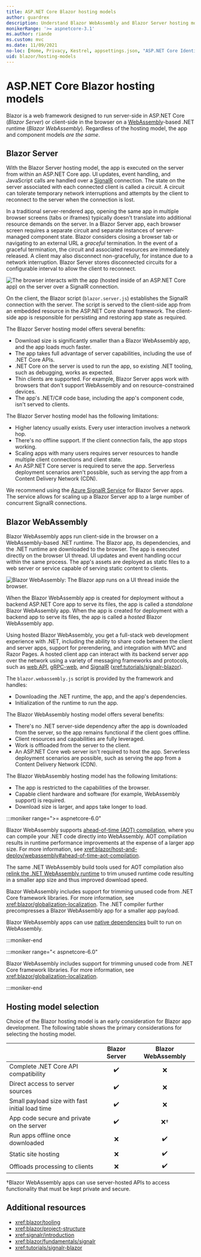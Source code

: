 ```yaml
---
title: ASP.NET Core Blazor hosting models
author: guardrex
description: Understand Blazor WebAssembly and Blazor Server hosting models.
monikerRange: '>= aspnetcore-3.1'
ms.author: riande
ms.custom: mvc
ms.date: 11/09/2021
no-loc: [Home, Privacy, Kestrel, appsettings.json, "ASP.NET Core Identity", cookie, Cookie, Blazor, "Blazor Server", "Blazor WebAssembly", "Identity", "Let's Encrypt", Razor, SignalR]
uid: blazor/hosting-models
---
```

# ASP.NET Core Blazor hosting models

Blazor is a web framework designed to run server-side in ASP.NET Core (*Blazor Server*) or client-side in the browser on a [WebAssembly](https://webassembly.org/)-based .NET runtime (*Blazor WebAssembly*). Regardless of the hosting model, the app and component models *are the same*.

## Blazor Server

With the Blazor Server hosting model, the app is executed on the server from within an ASP.NET Core app. UI updates, event handling, and JavaScript calls are handled over a [SignalR](xref:signalr/introduction) connection. The state on the server associated with each connected client is called a *circuit*. A circuit can tolerate temporary network interruptions and attempts by the client to reconnect to the server when the connection is lost.

In a traditional server-rendered app, opening the same app in multiple browser screens (tabs or iframes) typically doesn't translate into additional resource demands on the server. In a Blazor Server app, each browser screen requires a separate circuit and separate instances of server-managed component state. Blazor considers closing a browser tab or navigating to an external URL a *graceful* termination. In the event of a graceful termination, the circuit and associated resources are immediately released. A client may also disconnect non-gracefully, for instance due to a network interruption. Blazor Server stores disconnected circuits for a configurable interval to allow the client to reconnect.

![The browser interacts with the app (hosted inside of an ASP.NET Core app) on the server over a SignalR connection.](~/blazor/hosting-models/_static/blazor-server.png)

On the client, the Blazor script (`blazor.server.js`) establishes the SignalR connection with the server. The script is served to the client-side app from an embedded resource in the ASP.NET Core shared framework. The client-side app is responsible for persisting and restoring app state as required. 

The Blazor Server hosting model offers several benefits:

* Download size is significantly smaller than a Blazor WebAssembly app, and the app loads much faster.
* The app takes full advantage of server capabilities, including the use of .NET Core APIs.
* .NET Core on the server is used to run the app, so existing .NET tooling, such as debugging, works as expected.
* Thin clients are supported. For example, Blazor Server apps work with browsers that don't support WebAssembly and on resource-constrained devices.
* The app's .NET/C# code base, including the app's component code, isn't served to clients.

The Blazor Server hosting model has the following limitations:

* Higher latency usually exists. Every user interaction involves a network hop.
* There's no offline support. If the client connection fails, the app stops working.
* Scaling apps with many users requires server resources to handle multiple client connections and client state.
* An ASP.NET Core server is required to serve the app. Serverless deployment scenarios aren't possible, such as serving the app from a Content Delivery Network (CDN).

We recommend using the [Azure SignalR Service](/azure/azure-signalr) for Blazor Server apps. The service allows for scaling up a Blazor Server app to a large number of concurrent SignalR connections.

## Blazor WebAssembly

Blazor WebAssembly apps run client-side in the browser on a WebAssembly-based .NET runtime. The Blazor app, its dependencies, and the .NET runtime are downloaded to the browser. The app is executed directly on the browser UI thread. UI updates and event handling occur within the same process. The app's assets are deployed as static files to a web server or service capable of serving static content to clients.

![Blazor WebAssembly: The Blazor app runs on a UI thread inside the browser.](~/blazor/hosting-models/_static/blazor-webassembly.png)

When the Blazor WebAssembly app is created for deployment without a backend ASP.NET Core app to serve its files, the app is called a *standalone* Blazor WebAssembly app. When the app is created for deployment with a backend app to serve its files, the app is called a *hosted* Blazor WebAssembly app.

Using hosted Blazor WebAssembly, you get a full-stack web development experience with .NET, including the ability to share code between the client and server apps, support for prerendering, and integration with MVC and Razor Pages. A hosted client app can interact with its backend server app over the network using a variety of messaging frameworks and protocols, such as [web API](xref:web-api/index), [gRPC-web](xref:grpc/index), and [SignalR](xref:signalr/introduction) (<xref:tutorials/signalr-blazor>).

The `blazor.webassembly.js` script is provided by the framework and handles:

* Downloading the .NET runtime, the app, and the app's dependencies.
* Initialization of the runtime to run the app.

The Blazor WebAssembly hosting model offers several benefits:

* There's no .NET server-side dependency after the app is downloaded from the server, so the app remains functional if the client goes offline.
* Client resources and capabilities are fully leveraged.
* Work is offloaded from the server to the client.
* An ASP.NET Core web server isn't required to host the app. Serverless deployment scenarios are possible, such as serving the app from a Content Delivery Network (CDN).

The Blazor WebAssembly hosting model has the following limitations:

* The app is restricted to the capabilities of the browser.
* Capable client hardware and software (for example, WebAssembly support) is required.
* Download size is larger, and apps take longer to load.

:::moniker range=">= aspnetcore-6.0"

Blazor WebAssembly supports [ahead-of-time (AOT) compilation](/dotnet/standard/glossary#aot), where you can compile your .NET code directly into WebAssembly. AOT compilation results in runtime performance improvements at the expense of a larger app size. For more information, see <xref:blazor/host-and-deploy/webassembly#ahead-of-time-aot-compilation>. 

The same .NET WebAssembly build tools used for AOT compilation also [relink the .NET WebAssembly runtime](xref:blazor/host-and-deploy/webassembly#runtime-relinking) to trim unused runtime code resulting in a smaller app size and thus improved download speed. 

Blazor WebAssembly includes support for trimming unused code from .NET Core framework libraries. For more information, see <xref:blazor/globalization-localization>. The .NET compiler further precompresses a Blazor WebAssembly app for a smaller app payload.

Blazor WebAssembly apps can use [native dependencies](xref:blazor/webassembly-native-dependencies) built to run on WebAssembly.

:::moniker-end

:::moniker range="< aspnetcore-6.0"

Blazor WebAssembly includes support for trimming unused code from .NET Core framework libraries. For more information, see <xref:blazor/globalization-localization>.

:::moniker-end

## Hosting model selection

Choice of the Blazor hosting model is an early consideration for Blazor app development. The following table shows the primary considerations for selecting the hosting model.

| &nbsp; | Blazor Server | Blazor WebAssembly |
| --- | :---: | :---: |
| Complete .NET Core API compatibility           | ✔️ | ❌ |
| Direct access to server sources                | ✔️ | ❌ |
| Small payload size with fast initial load time | ✔️ | ❌ |
| App code secure and private on the server      | ✔️ | ❌&dagger; |
| Run apps offline once downloaded               | ❌ | ✔️ |
| Static site hosting                            | ❌ | ✔️ |
| Offloads processing to clients                 | ❌ | ✔️ |

&dagger;Blazor WebAssembly apps can use server-hosted APIs to access functionality that must be kept private and secure.

## Additional resources

* <xref:blazor/tooling>
* <xref:blazor/project-structure>
* <xref:signalr/introduction>
* <xref:blazor/fundamentals/signalr>
* <xref:tutorials/signalr-blazor>
